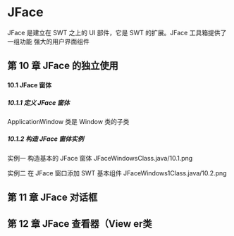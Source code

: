 # JFace

JFace 是建立在 SWT 之上的 UI 部件，它是 SWT 的扩展。JFace 工具箱提供了一组功能 强大的用户界面组件

## 第 10 章 JFace 的独立使用

#### 10.1 JFace 窗体 

##### 10.1.1 定义 JFace 窗体 

ApplicationWindow 类是 Window 类的子类

##### 10.1.2 构造 JFace 窗体实例

实例一 构造基本的 JFace 窗体 JFaceWindowsClass.java/10.1.png

实例二 在 JFace 窗口添加 SWT 基本组件 JFaceWindows1Class.java/10.2.png





## 第 11 章 JFace 对话框





## 第 12 章 JFace 查看器（View er类













